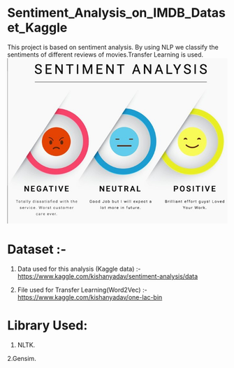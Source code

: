 # Sentiment_Analysis_on_IMDB_Dataset_Kaggle
This project is based on sentiment analysis. By using NLP we classify the sentiments of different reviews of movies.Transfer Learning is used.
<img src="https://github.com/kishanpython/Sentiment_Analysis_on_IMDB_Dataset_Kaggle/blob/master/sentiment.jpg"></img>

# Dataset :-
1. Data used for this analysis (Kaggle data) :- https://www.kaggle.com/kishanyadav/sentiment-analysis/data

2. File used for Transfer Learning(Word2Vec) :- https://www.kaggle.com/kishanyadav/one-lac-bin


# Library Used:
1. NLTK.

2.Gensim.
